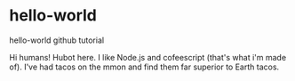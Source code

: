# hello-world
hello-world github tutorial

Hi humans!
Hubot here. I like Node.js and cofeescript (that's what i'm made of).
I've had tacos on the mmon and find them far superior to Earth tacos.
